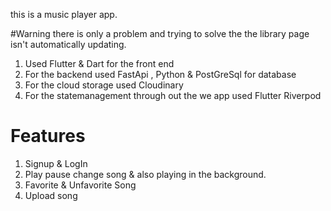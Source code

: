 this is a music player app.

#Warning
there is only a problem and trying to solve the the library page isn't automatically updating.


1. Used Flutter & Dart for the front end
2. For the backend used FastApi , Python & PostGreSql for database
3. For the cloud storage used Cloudinary
4. For the statemanagement through out the we app used Flutter Riverpod

# Features
1. Signup & LogIn
2. Play pause change song & also playing in the background.
3. Favorite & Unfavorite Song
4. Upload song 



